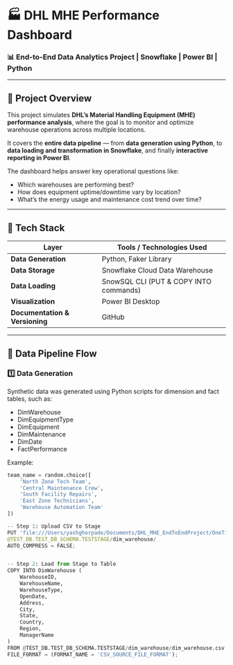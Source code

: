 # 🏭 DHL MHE Performance Dashboard  

### 📊 End-to-End Data Analytics Project | Snowflake | Power BI | Python  

---

## 🚀 Project Overview  

This project simulates **DHL’s Material Handling Equipment (MHE) performance analysis**, where the goal is to monitor and optimize warehouse operations across multiple locations.  

It covers the **entire data pipeline** — from **data generation using Python**, to **data loading and transformation in Snowflake**, and finally **interactive reporting in Power BI**.  

The dashboard helps answer key operational questions like:  
- Which warehouses are performing best?  
- How does equipment uptime/downtime vary by location?  
- What’s the energy usage and maintenance cost trend over time?  

---

## 🧱 Tech Stack  

| Layer | Tools / Technologies Used |
|-------|---------------------------|
| **Data Generation** | Python, Faker Library |
| **Data Storage** | Snowflake Cloud Data Warehouse |
| **Data Loading** | SnowSQL CLI (PUT & COPY INTO commands) |
| **Visualization** | Power BI Desktop |
| **Documentation & Versioning** | GitHub |

---

## 🔄 Data Pipeline Flow  


### 1️⃣ **Data Generation**
Synthetic data was generated using Python scripts for dimension and fact tables, such as:
- DimWarehouse
- DimEquipmentType
- DimEquipment
- DimMaintenance
- DimDate
- FactPerformance  

Example:  
```python
team_name = random.choice([
    'North Zone Tech Team',
    'Central Maintenance Crew',
    'South Facility Repairs',
    'East Zone Technicians',
    'Warehouse Automation Team'
])

-- Step 1: Upload CSV to Stage
PUT 'file:///Users/yashghorpade/Documents/DHL_MHE_EndToEndProject/OneTimeLoad/DimWarehouse/dim_warehouse.csv'
@TEST_DB.TEST_DB_SCHEMA.TESTSTAGE/dim_warehouse/
AUTO_COMPRESS = FALSE;


-- Step 2: Load from Stage to Table
COPY INTO DimWarehouse (
    WarehouseID,
    WarehouseName,
    WarehouseType,
    OpenDate,
    Address,
    City,
    State,
    Country,
    Region,
    ManagerName
)
FROM @TEST_DB.TEST_DB_SCHEMA.TESTSTAGE/dim_warehouse/dim_warehouse.csv
FILE_FORMAT = (FORMAT_NAME = 'CSV_SOURCE_FILE_FORMAT');


